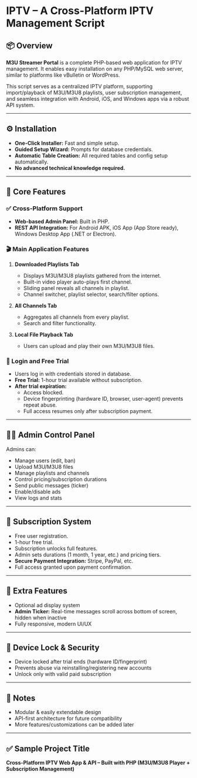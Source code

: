 # IPTV – A Cross-Platform IPTV Management Script

## 📦 Overview

**M3U Streamer Portal** is a complete PHP-based web application for IPTV management. It enables easy installation on any PHP/MySQL web server, similar to platforms like vBulletin or WordPress.

This script serves as a centralized IPTV platform, supporting import/playback of M3U/M3U8 playlists, user subscription management, and seamless integration with Android, iOS, and Windows apps via a robust API system.

---

## ⚙️ Installation

- **One-Click Installer:** Fast and simple setup.
- **Guided Setup Wizard:** Prompts for database credentials.
- **Automatic Table Creation:** All required tables and config setup automatically.
- **No advanced technical knowledge required.**

---

## 🎯 Core Features

### ✅ Cross-Platform Support

- **Web-based Admin Panel:** Built in PHP.
- **REST API Integration:** For Android APK, iOS App (App Store ready), Windows Desktop App (.NET or Electron).

### 🎬 Main Application Features

1. **Downloaded Playlists Tab**
   - Displays M3U/M3U8 playlists gathered from the internet.
   - Built-in video player auto-plays first channel.
   - Sliding panel reveals all channels in playlist.
   - Channel switcher, playlist selector, search/filter options.

2. **All Channels Tab**
   - Aggregates all channels from every playlist.
   - Search and filter functionality.

3. **Local File Playback Tab**
   - Users can upload and play their own M3U/M3U8 files.

### 🔐 Login and Free Trial

- Users log in with credentials stored in database.
- **Free Trial:** 1-hour trial available without subscription.
- **After trial expiration:**
  - Access blocked.
  - Device fingerprinting (hardware ID, browser, user-agent) prevents repeat abuse.
  - Full access resumes only after subscription payment.

---

## 👨‍💼 Admin Control Panel

Admins can:
- Manage users (edit, ban)
- Upload M3U/M3U8 files
- Manage playlists and channels
- Control pricing/subscription durations
- Send public messages (ticker)
- Enable/disable ads
- View logs and stats

---

## 💸 Subscription System

- Free user registration.
- 1-hour free trial.
- Subscription unlocks full features.
- Admin sets durations (1 month, 1 year, etc.) and pricing tiers.
- **Secure Payment Integration:** Stripe, PayPal, etc.
- Full access granted upon payment confirmation.

---

## 📢 Extra Features

- Optional ad display system
- **Admin Ticker:** Real-time messages scroll across bottom of screen, hidden when inactive
- Fully responsive, modern UI/UX

---

## 🔐 Device Lock & Security

- Device locked after trial ends (hardware ID/fingerprint)
- Prevents abuse via reinstalling/registering new accounts
- Unlock only with valid paid subscription

---

## 📌 Notes

- Modular & easily extendable design
- API-first architecture for future compatibility
- More features/customizations can be added later

---

## ✅ Sample Project Title

**Cross-Platform IPTV Web App & API – Built with PHP (M3U/M3U8 Player + Subscription Management)**
